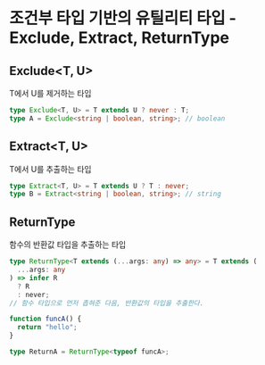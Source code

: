 # 조건부 타입 기반의 유틸리티 타입 - Exclude, Extract, ReturnType



## Exclude<T, U>

T에서 U를 제거하는 타입

```typescript
type Exclude<T, U> = T extends U ? never : T;
type A = Exclude<string | boolean, string>; // boolean
```





## Extract<T, U>

T에서 U를 추출하는 타입

```typescript
type Extract<T, U> = T extends U ? T : never;
type B = Extract<string | boolean, string>; // string
```



## ReturnType<T>

함수의 반환값 타입을 추출하는 타입

```typescript
type ReturnType<T extends (...args: any) => any> = T extends (
  ...args: any
) => infer R
  ? R
  : never;
// 함수 타입으로 먼저 좁혀준 다음, 반환값의 타입을 추출한다.

function funcA() {
  return "hello";
}

type ReturnA = ReturnType<typeof funcA>;
```

